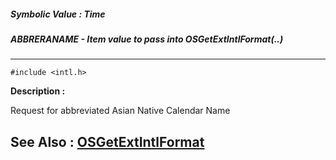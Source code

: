 ##### Symbolic Value : Time
##### ABBRERANAME - Item value to pass into OSGetExtIntlFormat(..)
---
```
#include <intl.h>
```
**Description :**

Request for abbreviated Asian Native Calendar Name

**See Also :**
[OSGetExtIntlFormat](/reference/Func/OSGetExtIntlFormat)
---
